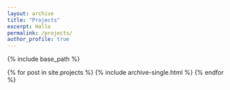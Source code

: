 ```yaml
---
layout: archive
title: "Projects"
excerpt: Hallo
permalink: /projects/
author_profile: true
---
```


{% include base_path %}

{% for post in site.projects %}
  {% include archive-single.html %}
{% endfor %}
